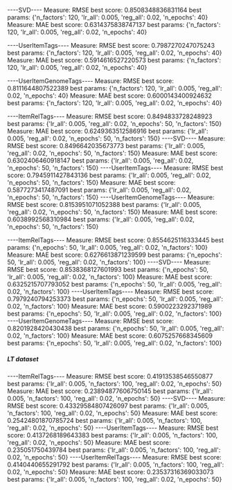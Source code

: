 ----SVD----
Measure: RMSE
best score: 0.8508348836831164
best params: {'n_factors': 120, 'lr_all': 0.005, 'reg_all': 0.02, 'n_epochs': 40}
Measure: MAE
best score: 0.6314375838747137
best params: {'n_factors': 120, 'lr_all': 0.005, 'reg_all': 0.02, 'n_epochs': 40}

----UserItemTags----
Measure: RMSE
best score: 0.7987270247075243
best params: {'n_factors': 120, 'lr_all': 0.005, 'reg_all': 0.02, 'n_epochs': 40}
Measure: MAE
best score: 0.5914616527220573
best params: {'n_factors': 120, 'lr_all': 0.005, 'reg_all': 0.02, 'n_epochs': 40}

----UserItemGenomeTags----
Measure: RMSE
best score: 0.8111644807522389
best params: {'n_factors': 120, 'lr_all': 0.005, 'reg_all': 0.02, 'n_epochs': 40}
Measure: MAE
best score: 0.6000143400924632
best params: {'n_factors': 120, 'lr_all': 0.005, 'reg_all': 0.02, 'n_epochs': 40}



----ItemRelTags----
Measure: RMSE
best score: 0.8494833728248923
best params: {'lr_all': 0.005, 'reg_all': 0.02, 'n_epochs': 50, 'n_factors': 150}
Measure: MAE
best score: 0.6249363512586916
best params: {'lr_all': 0.005, 'reg_all': 0.02, 'n_epochs': 50, 'n_factors': 150}
----SVD----
Measure: RMSE
best score: 0.8496642035673773
best params: {'lr_all': 0.005, 'reg_all': 0.02, 'n_epochs': 50, 'n_factors': 150}
Measure: MAE
best score: 0.6302406460918147
best params: {'lr_all': 0.005, 'reg_all': 0.02, 'n_epochs': 50, 'n_factors': 150}
----UserItemTags----
Measure: RMSE
best score: 0.7945911427843136
best params: {'lr_all': 0.005, 'reg_all': 0.02, 'n_epochs': 50, 'n_factors': 150}
Measure: MAE
best score: 0.5877273417487091
best params: {'lr_all': 0.005, 'reg_all': 0.02, 'n_epochs': 50, 'n_factors': 150}
----UserItemGenomeTags----
Measure: RMSE
best score: 0.8153951071052388
best params: {'lr_all': 0.005, 'reg_all': 0.02, 'n_epochs': 50, 'n_factors': 150}
Measure: MAE
best score: 0.6038992568310984
best params: {'lr_all': 0.005, 'reg_all': 0.02, 'n_epochs': 50, 'n_factors': 150}





----ItemRelTags----
Measure: RMSE
best score: 0.8554625116333445
best params: {'n_epochs': 50, 'lr_all': 0.005, 'reg_all': 0.02, 'n_factors': 100}
Measure: MAE
best score: 0.6276613871239599
best params: {'n_epochs': 50, 'lr_all': 0.005, 'reg_all': 0.02, 'n_factors': 100}
----SVD----
Measure: RMSE
best score: 0.8538368127601993
best params: {'n_epochs': 50, 'lr_all': 0.005, 'reg_all': 0.02, 'n_factors': 100}
Measure: MAE
best score: 0.6325215707793052
best params: {'n_epochs': 50, 'lr_all': 0.005, 'reg_all': 0.02, 'n_factors': 100}
----UserItemTags----
Measure: RMSE
best score: 0.7979240794253373
best params: {'n_epochs': 50, 'lr_all': 0.005, 'reg_all': 0.02, 'n_factors': 100}
Measure: MAE
best score: 0.5900223292371989
best params: {'n_epochs': 50, 'lr_all': 0.005, 'reg_all': 0.02, 'n_factors': 100}
----UserItemGenomeTags----
Measure: RMSE
best score: 0.8201928420430438
best params: {'n_epochs': 50, 'lr_all': 0.005, 'reg_all': 0.02, 'n_factors': 100}
Measure: MAE
best score: 0.6075257668345609
best params: {'n_epochs': 50, 'lr_all': 0.005, 'reg_all': 0.02, 'n_factors': 100}









##### LT dataset

----ItemRelTags----
Measure: RMSE
best score: 0.41913538546550877
best params: {'lr_all': 0.005, 'n_factors': 100, 'reg_all': 0.02, 'n_epochs': 50}
Measure: MAE
best score: 0.23894877606750145
best params: {'lr_all': 0.005, 'n_factors': 100, 'reg_all': 0.02, 'n_epochs': 50}
----SVD----
Measure: RMSE
best score: 0.43329584807426097
best params: {'lr_all': 0.005, 'n_factors': 100, 'reg_all': 0.02, 'n_epochs': 50}
Measure: MAE
best score: 0.25424801870785724
best params: {'lr_all': 0.005, 'n_factors': 100, 'reg_all': 0.02, 'n_epochs': 50}
----UserItemTags----
Measure: RMSE
best score: 0.4137268189643383
best params: {'lr_all': 0.005, 'n_factors': 100, 'reg_all': 0.02, 'n_epochs': 50}
Measure: MAE
best score: 0.235051750439784
best params: {'lr_all': 0.005, 'n_factors': 100, 'reg_all': 0.02, 'n_epochs': 50}
----UserItemRelTags----
Measure: RMSE
best score: 0.4140440655291792
best params: {'lr_all': 0.005, 'n_factors': 100, 'reg_all': 0.02, 'n_epochs': 50}
Measure: MAE
best score: 0.23537316369033073
best params: {'lr_all': 0.005, 'n_factors': 100, 'reg_all': 0.02, 'n_epochs': 50}